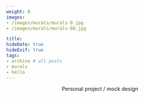 ```yaml
---
weight: 8
images:
- /images/murals/murals-8.jpg
- /images/murals/murals-88.jpg

title:
hideDate: true
hideExif: true
tags:
- archive # all posts
- murals
- hello
---
```


<html>
<head>
<style>
h1 {text-align: center;} 
p {text-align: center;}

</style>
</head>
<body>


<p>Personal project / mock design</p>



</body>
</html>
